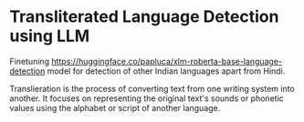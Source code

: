 # Transliterated Language Detection using LLM

Finetuning https://huggingface.co/papluca/xlm-roberta-base-language-detection model for detection of other Indian languages apart from Hindi.

Translieration is the process of converting text from one writing system into another. It focuses on representing the original text's sounds or phonetic values using the alphabet or script of another language.
